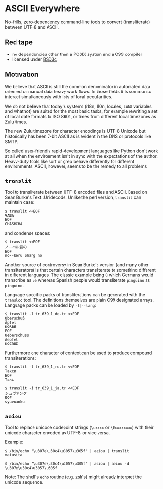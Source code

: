 ASCII Everywhere
================

No-frills, zero-dependency command-line tools to convert (transliterate)
between UTF-8 and ASCII.


Red tape
--------

+ no dependencies other than a POSIX system and a C99 compiler
+ licensed under [BSD3c][1]


Motivation
----------

We believe that ASCII is still the common denominator in automated data
oriented or manual data heavy work flows.  In those fields it is common
to interact simultaneously with lots of local peculiarities.

We do not believe that today's systems (i18n, l10n, locales, `LANG`
variables and whatnot) are suited for the most basic tasks, for example
rewriting a set of local date formats to ISO 8601, or times from
different local timezones as Zulu times.

The new Zulu timezone for character encodings is UTF-8 Unicode but
historically has been 7-bit ASCII as is evident in the DNS or protocols
like SMTP.

So called user-friendly rapid-development languages like Python don't
work at all when the environment isn't in sync with the expectations of
the author.  Heavy-duty tools like sort or grep behave differently for
different environments.  ASCII, however, seems to be the remedy to all
problems.


`translit`
----------

Tool to transliterate between UTF-8 encoded files and ASCII.  Based on
Sean Burke's [Text::Unidecode][2].  Unlike the perl version, `translit`
can maintain case:

    $ translit <<EOF
    ЧАЩА
    EOF
    CHASHCHA

and condense spaces:

    $ translit <<EOF
    ノーベル賞の
    EOF
    no--beru Shang no

Another source of controversy in Sean Burke's version (and many other
transliterators) is that certain characters transliterate to something
different in different languages.  The classic example being `ü` which
Germans would transcribe as `ue` whereas Spanish people would
transliterate `pingüino` as `pinguino`.

Language specific packs of transliterations can be generated with the
`translcc` tool.  The definitions themselves are plain C99 designated
arrays.  Language packs can be loaded by `-l|--lang`:

    $ translit -l tr_639_1_de.tr <<EOF
    Überschuß
    Äpfel
    KÖRBE
    EOF
    Ueberschuss
    Aepfel
    KOERBE

Furthermore one character of context can be used to produce compound
transliterations:

    $ translit -l tr_639_1_ru.tr <<EOF
    Такси
    EOF
    Taxi

    $ translit -i tr_639_1_ja.tr <<EOF
    シュヴァンク
    EOF
    syuvuanku


`aeiou`
-------

Tool to replace unicode codepoint strings (`\uxxxx` or `\Uxxxxxxxx`)
with their unicode character encoded as UTF-8, or vice versa.

Example:

    $ /bin/echo '\u307e\u30c4\u3057\u305f' | aeiou | translit
    matusita

    $ /bin/echo '\u307e\u30c4\u3057\u305f' | aeiou | aeiou -d
    \u307e\u30c4\u3057\u305f

Note: The shell's `echo` routine (e.g. zsh's) might already interpret
the unicode sequence.


  [1]: http://opensource.org/licenses/BSD-3-Clause
  [2]: http://search.cpan.org/~sburke/Text-Unidecode-1.30/lib/Text/Unidecode.pm
